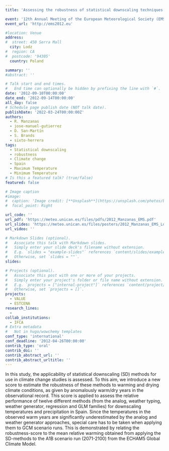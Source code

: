 ```yaml
---
title: 'Assessing the robustness of statistical downscaling techniques for their application under climate change conditions'

event: '12th Annual Meeting of the European Meteorological Society (EMS) and the 9th European Conference on Applied Climatology (ECAC)'
event_url: 'http://ems2012.eu'

#location: Venue
address:
#  street: 450 Serra Mall
  city: Lodz
#  region: CA
#  postcode: '94305'
  country: Poland

summary: ''
#abstract: ''

# Talk start and end times.
#   End time can optionally be hidden by prefixing the line with `#`.
date: '2012-09-10T00:00:00'
date_end: '2012-09-14T00:00:00'
all_day: false
# Schedule page publish date (NOT talk date).
publishDate: '2022-03-24T00:00:00Z'
authors: 
  - R. Manzanas
  - jose-manuel-gutierrez
  - D. San-Martín
  - S. Brands
  - sixto-herrera
tags: 
  - Statistical downscaling
  - robustness
  - Climate change
  - Spain
  - Maximum Temperature
  - Minimum Temperature
# Is this a featured talk? (true/false)
featured: false

# Image caption
#image:
#  caption: 'Image credit: [**Unsplash**](https://unsplash.com/photos/bzdhc5b3Bxs)'
#  focal_point: Right

url_code: ''
url_pdf: 'https://meteo.unican.es/files/pdfs/2012_Manzanas_EMS.pdf'
url_slides: 'https://meteo.unican.es/files/posters/2012_Manzanas_EMS_Lodz.pdf'
url_video: ''

# Markdown Slides (optional).
#   Associate this talk with Markdown slides.
#   Simply enter your slide deck's filename without extension.
#   E.g. `slides = "example-slides"` references `content/slides/example-slides.md`.
#   Otherwise, set `slides = ""`.
slides:

# Projects (optional).
#   Associate this post with one or more of your projects.
#   Simply enter your project's folder or file name without extension.
#   E.g. `projects = ["internal-project"]` references `content/project/deep-learning/index.md`.
#   Otherwise, set `projects = []`.
projects: 
  - VALUE
  - ESTCENA
research_lines: 
  - 
collab_institutions: 
  - IFCA
# Extra metadata
#   Not in hugo/wowchemy templates
conf_type: 'international'
conf_deadline: '2012-04-26T00:00:00'
contrib_type: 'oral'
contrib_doi: ''
contrib_abstract_url: ''
contrib_abstract_urltitle: ''
---
```


In this study, the applicability of statistical downscaling (SD) methods for use in climate change studies is assessed. To this aim, we introduce a new score to estimate the robustness of these methods to warming and drying climate conditions, as given by anomalously warm/dry years in the observational record. This score is applied to assess the relative performance of twelve different methods (from the analog, weather typing, weather generator, regression and GLM families) for downscaling temperatures and precipitation in Spain. Since the temperatures in the observed warm years are significantly underestimated by the analog and weather generator approaches, special care has to be taken when applying them to GCM scenario runs. This is demonstrated by relating the robustness-score to the mean relative warming obtained from applying the SD-methods to the A1B scenario run (2071-2100) from the ECHAM5 Global Climate Model.
